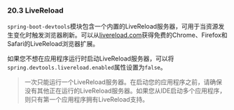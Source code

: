 ### 20.3 LiveReload

`spring-boot-devtools`模块包含一个内置的LiveReload服务器，可用于当资源发生变化时触发浏览器刷新。可以从[livereload.com](http://livereload.com/extensions/)获得免费的Chrome、Firefox和Safari的LiveReload浏览器扩展。

如果您不想在应用程序运行时启动LiveReload服务器，可以将`spring.devtools.livereload.enabled`属性设置为`false`。

>一次只能运行一个LiveReload服务器。在启动您的应用程序之前，请确保没有其他正在运行的LiveReload服务器。如果您从IDE启动多个应用程序，则只有第一个应用程序拥有LiveReload支持。
